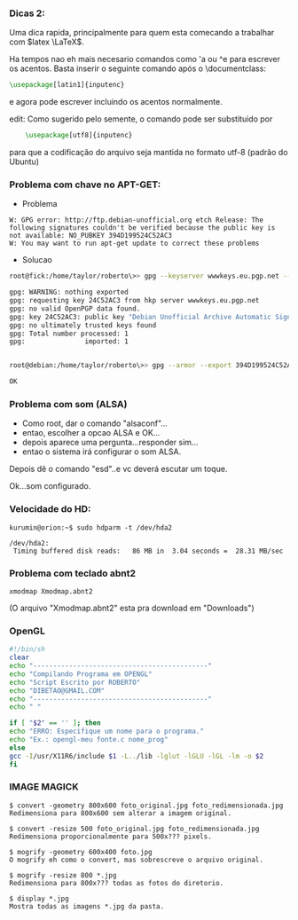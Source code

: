 ### Dicas 2:

Uma dica rapida, principalmente para quem esta comecando a trabalhar
com $latex \LaTeX$.

Ha tempos nao eh mais necesario comandos como \'a ou \^e para escrever os acentos.
Basta inserir o seguinte comando após o \documentclass:

```latex
\usepackage[latin1]{inputenc}
```

e agora pode escrever incluindo os acentos normalmente.

edit:
Como sugerido pelo semente, o comando pode ser substituido por

```latex
    \usepackage[utf8]{inputenc}
```

para que a codificação do arquivo seja mantida no formato utf-8
(padrão do Ubuntu)




### Problema com chave no APT-GET:

+ Problema

```
W: GPG error: http://ftp.debian-unofficial.org etch Release: The following signatures couldn't be verified because the public key is not available: NO_PUBKEY 394D199524C52AC3
W: You may want to run apt-get update to correct these problems
```

+ Solucao

```sh
root@fick:/home/taylor/roberto\>> gpg --keyserver wwwkeys.eu.pgp.net --recv-keys 394D199524C52AC3 

gpg: WARNING: nothing exported
gpg: requesting key 24C52AC3 from hkp server wwwkeys.eu.pgp.net
gpg: no valid OpenPGP data found.
gpg: key 24C52AC3: public key "Debian Unofficial Archive Automatic Signing Key (2007) <ftpmaster@debian-unofficial.org>" imported
gpg: no ultimately trusted keys found
gpg: Total number processed: 1
gpg:               imported: 1


root@debian:/home/taylor/roberto\>> gpg --armor --export 394D199524C52AC3  |apt-key add -

OK
```



### Problema com som (ALSA)

+ Como root, dar o comando "alsaconf"...
+ entao, escolher a opcao ALSA e OK...
+ depois aparece uma pergunta...responder sim...
+ entao o sistema irá configurar o som ALSA.

Depois dê o comando "esd"..e vc deverá escutar um toque.

Ok...som configurado.


### Velocidade do HD:
```
kurumin@orion:~$ sudo hdparm -t /dev/hda2

/dev/hda2:
 Timing buffered disk reads:   86 MB in  3.04 seconds =  28.31 MB/sec
```



### Problema com teclado abnt2

`xmodmap Xmodmap.abnt2`

(O arquivo "Xmodmap.abnt2" esta pra download em "Downloads")




### OpenGL


```sh
#!/bin/sh
clear
echo "--------------------------------------------"
echo "Compilando Programa em OPENGL"
echo "Script Escrito por ROBERTO"
echo "DIBETAO@GMAIL.COM"
echo "--------------------------------------------"
echo " "

if [ "$2" == '' ]; then
echo "ERRO: Especifique um nome para o programa."
echo "Ex.: opengl-meu fonte.c nome_prog"
else
gcc -I/usr/X11R6/include $1 -L../lib -lglut -lGLU -lGL -lm -o $2
fi
```




### IMAGE MAGICK

```
$ convert -geometry 800x600 foto_original.jpg foto_redimensionada.jpg
Redimensiona para 800x600 sem alterar a imagem original.

$ convert -resize 500 foto_original.jpg foto_redimensionada.jpg
Redimensiona proporcionalmente para 500x??? pixels.

$ mogrify -geometry 600x400 foto.jpg
O mogrify eh como o convert, mas sobrescreve o arquivo original.

$ mogrify -resize 800 *.jpg
Redimensiona para 800x??? todas as fotos do diretorio.

$ display *.jpg
Mostra todas as imagens *.jpg da pasta.
```
